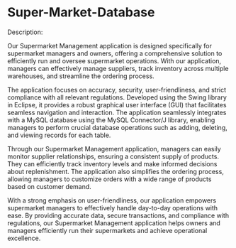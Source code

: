 ﻿# Super-Market-Database
Description:

Our Supermarket Management application is designed specifically for supermarket managers and owners, offering a comprehensive solution to efficiently run and oversee supermarket operations.
With our application, managers can effectively manage suppliers, track inventory across multiple warehouses, and streamline the ordering process.

The application focuses on accuracy, security, user-friendliness, and strict compliance with all relevant regulations.
Developed using the Swing library in Eclipse, it provides a robust graphical user interface (GUI) that facilitates seamless navigation and interaction.
The application seamlessly integrates with a MySQL database using the MySQL Connector/J library, enabling managers to perform crucial database operations such as adding, deleting, and viewing records for each table.

Through our Supermarket Management application, managers can easily monitor supplier relationships, ensuring a consistent supply of products. They can efficiently track inventory levels and make informed decisions about replenishment. 
The application also simplifies the ordering process, allowing managers to customize orders with a wide range of products based on customer demand.

With a strong emphasis on user-friendliness, our application empowers supermarket managers to effectively handle day-to-day operations with ease. 
By providing accurate data, secure transactions, and compliance with regulations, our Supermarket Management application helps owners and managers efficiently run their supermarkets and achieve operational excellence.

